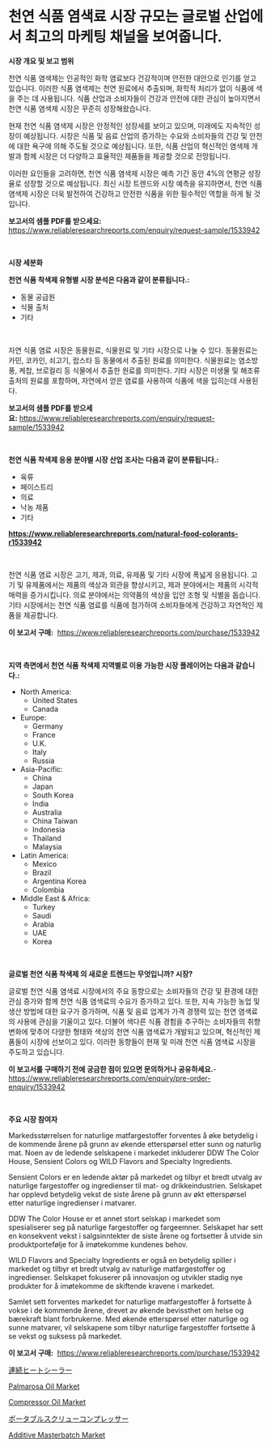 <p><h1>천연 식품 염색료 시장 규모는 글로벌 산업에서 최고의 마케팅 채널을 보여줍니다.</h1></p><p><strong>시장 개요 및 보고 범위</strong></p>
<p><p>천연 식품 염색제는 인공적인 화학 염료보다 건강적이며 안전한 대안으로 인기를 얻고 있습니다. 이러한 식품 염색제는 천연 원료에서 추출되며, 화학적 처리가 없이 식품에 색을 주는 데 사용됩니다. 식품 산업과 소비자들이 건강과 안전에 대한 관심이 높아지면서 천연 식품 염색제 시장은 꾸준히 성장해왔습니다.</p><p>현재 천연 식품 염색제 시장은 안정적인 성장세를 보이고 있으며, 미래에도 지속적인 성장이 예상됩니다. 시장은 식품 및 음료 산업의 증가하는 수요와 소비자들의 건강 및 안전에 대한 욕구에 의해 주도될 것으로 예상됩니다. 또한, 식품 산업의 혁신적인 염색제 개발과 함께 시장은 더 다양하고 효율적인 제품들을 제공할 것으로 전망됩니다.</p><p>이러한 요인들을 고려하면, 천연 식품 염색제 시장은 예측 기간 동안 4%의 연평균 성장율로 성장할 것으로 예상됩니다. 최신 시장 트렌드와 시장 예측을 유지하면서, 천연 식품 염색제 시장은 더욱 발전하여 건강하고 안전한 식품을 위한 필수적인 역할을 하게 될 것입니다.</p></p>
<p><strong>보고서의 샘플 PDF를 받으세요:</strong> <a href="https://www.reliableresearchreports.com/enquiry/request-sample/1533942">https://www.reliableresearchreports.com/enquiry/request-sample/1533942</a></p>
<p>&nbsp;</p>
<p><strong>시장 세분화</strong></p>
<p><strong>천연 식품 착색제 유형별 시장 분석은 다음과 같이 분류됩니다.:</strong></p>
<p><ul><li>동물 공급원</li><li>식물 출처</li><li>기타</li></ul></p>
<p>&nbsp;</p>
<p><p>자연 식품 염료 시장은 동물원료, 식물원료 및 기타 시장으로 나눌 수 있다. 동물원료는 카민, 코카인, 쇠고기, 랍스타 등 동물에서 추출된 원료를 의미한다. 식물원료는 염소방풍, 케찹, 브로컬리 등 식물에서 추출한 원료를 의미한다. 기타 시장은 미생물 및 해조류 출처의 원료를 포함하며, 자연에서 얻은 염료를 사용하여 식품에 색을 입히는데 사용된다.</p></p>
<p><strong>보고서의 샘플 PDF를 받으세요:</strong>&nbsp;<a href="https://www.reliableresearchreports.com/enquiry/request-sample/1533942">https://www.reliableresearchreports.com/enquiry/request-sample/1533942</a></p>
<p>&nbsp;</p>
<p><strong> 천연 식품 착색제 응용 분야별 시장 산업 조사는 다음과 같이 분류됩니다.:</strong></p>
<p><ul><li>육류</li><li>페이스트리</li><li>의료</li><li>낙농 제품</li><li>기타</li></ul></p>
<p><strong><a href="https://www.reliableresearchreports.com/natural-food-colorants-r1533942">https://www.reliableresearchreports.com/natural-food-colorants-r1533942</a></strong></p>
<p>&nbsp;</p>
<p><p>천연 식품 염료 시장은 고기, 제과, 의료, 유제품 및 기타 시장에 폭넓게 응용됩니다. 고기 및 유제품에서는 제품의 색상과 외관을 향상시키고, 제과 분야에서는 제품의 시각적 매력을 증가시킵니다. 의료 분야에서는 의약품의 색상을 입안 조형 및 식별을 돕습니다. 기타 시장에서는 천연 식품 염료를 식품에 첨가하여 소비자들에게 건강하고 자연적인 제품을 제공합니다.</p></p>
<p><strong>이 보고서 구매:</strong>&nbsp; <a href="https://www.reliableresearchreports.com/purchase/1533942">https://www.reliableresearchreports.com/purchase/1533942</a></p>
<p>&nbsp;</p>
<p><strong>지역 측면에서 천연 식품 착색제 지역별로 이용 가능한 시장 플레이어는 다음과 같습니다.:</strong></p>
<p><ul>
    <li>
        North America:
        <ul>
            <li>United States</li>
            <li>Canada</li>
        </ul>
    </li>
    <li>
        Europe:
        <ul>
            <li>Germany</li>
            <li>France</li>
            <li>U.K.</li>
            <li>Italy</li>
            <li>Russia</li>
        </ul>
    </li>
    <li>
        Asia-Pacific:
        <ul>
            <li>China</li>
            <li>Japan</li>
            <li>South Korea</li>
            <li>India</li>
            <li>Australia</li>
            <li>China Taiwan</li>
            <li>Indonesia</li>
            <li>Thailand</li>
            <li>Malaysia</li>
        </ul>
    </li>
    <li>
        Latin America:
        <ul>
            <li>Mexico</li>
            <li>Brazil</li>
            <li>Argentina Korea</li>
            <li>Colombia</li>
        </ul>
    </li>
    <li>
        Middle East & Africa:
        <ul>
            <li>Turkey</li>
            <li>Saudi</li>
            <li>Arabia</li>
            <li>UAE</li>
            <li>Korea</li>
        </ul>
    </li>
    </ul></p>
<p>&nbsp;</p>
<p><strong>글로벌 천연 식품 착색제 의 새로운 트렌드는 무엇입니까? 시장?</strong></p>
<p><p>글로벌 천연 식품 염색료 시장에서의 주요 동향으로는 소비자들의 건강 및 환경에 대한 관심 증가와 함께 천연 식품 염색료의 수요가 증가하고 있다. 또한, 지속 가능한 농업 및 생산 방법에 대한 요구가 증가하며, 식품 및 음료 업계가 가격 경쟁력 있는 천연 염색료의 사용에 관심을 기울이고 있다. 더불어 색다른 식품 경험을 추구하는 소비자들의 취향 변화에 맞추어 다양한 형태와 색상의 천연 식품 염색료가 개발되고 있으며, 혁신적인 제품들이 시장에 선보이고 있다. 이러한 동향들이 현재 및 미래 천연 식품 염색료 시장을 주도하고 있습니다.</p></p>
<p><strong>이 보고서를 구매하기 전에 궁금한 점이 있으면 문의하거나 공유하세요.</strong>- <a href="https://www.reliableresearchreports.com/enquiry/pre-order-enquiry/1533942">https://www.reliableresearchreports.com/enquiry/pre-order-enquiry/1533942</a></p>
<p>&nbsp;</p>
<p><strong>주요 시장 참여자</strong></p>
<p><p>Markedsstørrelsen for naturlige matfargestoffer forventes å øke betydelig i de kommende årene på grunn av økende etterspørsel etter sunn og naturlig mat. Noen av de ledende selskapene i markedet inkluderer DDW The Color House, Sensient Colors og WILD Flavors and Specialty Ingredients.</p><p>Sensient Colors er en ledende aktør på markedet og tilbyr et bredt utvalg av naturlige fargestoffer og ingredienser til mat- og drikkeindustrien. Selskapet har opplevd betydelig vekst de siste årene på grunn av økt etterspørsel etter naturlige ingredienser i matvarer.</p><p>DDW The Color House er et annet stort selskap i markedet som spesialiserer seg på naturlige fargestoffer og fargeemner. Selskapet har sett en konsekvent vekst i salgsinntekter de siste årene og fortsetter å utvide sin produktportefølje for å imøtekomme kundenes behov.</p><p>WILD Flavors and Specialty Ingredients er også en betydelig spiller i markedet og tilbyr et bredt utvalg av naturlige matfargestoffer og ingredienser. Selskapet fokuserer på innovasjon og utvikler stadig nye produkter for å imøtekomme de skiftende kravene i markedet.</p><p>Samlet sett forventes markedet for naturlige matfargestoffer å fortsette å vokse i de kommende årene, drevet av økende bevissthet om helse og bærekraft blant forbrukerne. Med økende etterspørsel etter naturlige og sunne matvarer, vil selskapene som tilbyr naturlige fargestoffer fortsette å se vekst og suksess på markedet.</p></p>
<p><strong>이 보고서 구매:</strong>&nbsp;&nbsp;<a href="https://www.reliableresearchreports.com/purchase/1533942">https://www.reliableresearchreports.com/purchase/1533942</a></p>
<p><p><a href="https://github.com/qwpelcjko9242629/Market-Research-Report-List-1/blob/main/865052119062.md">連続ヒートシーラー</a></p><p><a href="https://github.com/eeaveuhhh/Market-Research-Report-List-2/blob/main/palmarosa-oil-market.md">Palmarosa Oil Market</a></p><p><a href="https://issuu.com/reportprime-2/docs/compressor-oil-market-size-2030.pptx">Compressor Oil Market</a></p><p><a href="https://medium.com/@rexkhler2023/%E3%83%9D%E3%83%BC%E3%82%BF%E3%83%96%E3%83%AB%E3%82%B9%E3%82%AF%E3%83%AA%E3%83%A5%E3%83%BC%E3%82%B3%E3%83%B3%E3%83%97%E3%83%AC%E3%83%83%E3%82%B5%E3%83%BC%E5%B8%82%E5%A0%B4%E3%81%AF-%E5%B8%82%E5%A0%B4%E3%82%B7%E3%82%A7%E3%82%A2-%E3%82%B5%E3%82%A4%E3%82%BA-2031%E5%B9%B4%E3%81%BE%E3%81%A7%E3%81%AE%E4%BA%88%E6%B8%AC%E3%81%AB%E7%84%A6%E7%82%B9%E3%82%92%E5%BD%93%E3%81%A6%E3%81%A6%E3%81%84%E3%81%BE%E3%81%99-2a684355a97d">ポータブルスクリューコンプレッサー</a></p><p><a href="https://issuu.com/reportprime-2/docs/additive-masterbatch-market-size-2030.pptx">Additive Masterbatch Market</a></p></p>